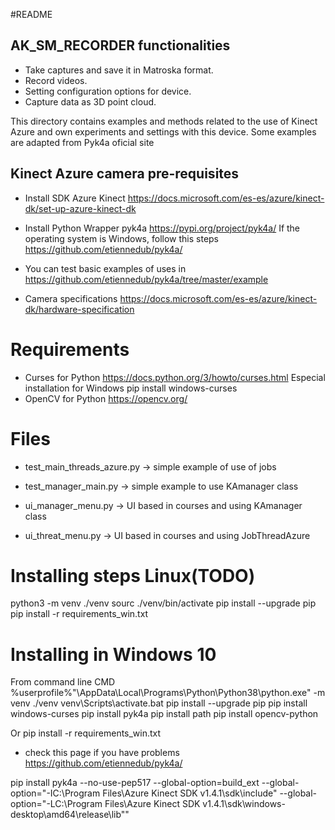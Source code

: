 #README

## AK_SM_RECORDER functionalities
* Take captures and save it in Matroska format.
* Record videos.
* Setting configuration options for device.
* Capture data as 3D point cloud.



This directory contains examples and methods related to the use of Kinect Azure and own 
experiments and settings with this device.
Some examples are adapted from Pyk4a oficial site

## Kinect Azure camera pre-requisites
* Install SDK Azure Kinect https://docs.microsoft.com/es-es/azure/kinect-dk/set-up-azure-kinect-dk
* Install Python Wrapper pyk4a https://pypi.org/project/pyk4a/ 
If the operating system is Windows, follow this steps https://github.com/etiennedub/pyk4a/

* You can test basic examples of uses in https://github.com/etiennedub/pyk4a/tree/master/example
* Camera specifications https://docs.microsoft.com/es-es/azure/kinect-dk/hardware-specification

# Requirements
* Curses for Python https://docs.python.org/3/howto/curses.html
Especial installation for Windows pip install windows-curses
* OpenCV for Python https://opencv.org/


# Files
* test_main_threads_azure.py -> simple example of use of jobs
* test_manager_main.py -> simple example to use KAmanager class

* ui_manager_menu.py -> UI based in courses and using KAmanager class 
* ui_threat_menu.py -> UI based in courses and using JobThreadAzure

# Installing steps Linux(TODO)
python3 -m venv ./venv
sourc ./venv/bin/activate
pip install --upgrade pip
pip install -r requirements_win.txt


# Installing in Windows 10
From command line CMD
%userprofile%"\AppData\Local\Programs\Python\Python38\python.exe" -m venv ./venv
venv\Scripts\activate.bat
pip install --upgrade pip
pip install windows-curses
pip install pyk4a
pip install path
pip install opencv-python

Or 
pip install -r requirements_win.txt

* check this page if you have problems https://github.com/etiennedub/pyk4a/

pip install pyk4a --no-use-pep517 --global-option=build_ext --global-option="-IC:\Program Files\Azure Kinect SDK v1.4.1\sdk\include" --global-option="-LC:\Program Files\Azure Kinect SDK v1.4.1\sdk\windows-desktop\amd64\release\lib""



